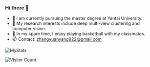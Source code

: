 ### Hi there 👋

<!--
**zhangyuanyang21/zhangyuanyang21** is a ✨ _special_ ✨ repository because its `README.md` (this file) appears on your GitHub profile.

Here are some ideas to get you started:

- 🔭 I’m currently working on ...
- 🌱 I’m currently learning ...
- 👯 I’m looking to collaborate on ...
- 🤔 I’m looking for help with ...
- 💬 Ask me about ...
- 📫 How to reach me: ...
- 😄 Pronouns: ...
- ⚡ Fun fact: ...
-->

- 🌱 I am currently pursuing the master degree at Yantai University.
- 🔭 My research interests include deep multi-view clustering and computer vision.
- 👯 In my spare time, I enjoy playing basketball with my classmates.
- 📫 Contact: zhangyuanyang922@gmail.com
    
![MyStats](https://github-stats.ubrong.com/api?username=zhangyuanyang21&show_icons=true)

![Visitor Count](https://profile-counter.glitch.me/{ubrong}/count.svg) 
